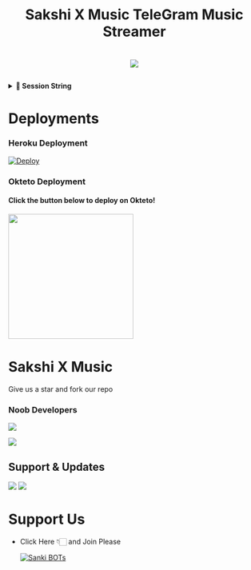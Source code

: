 <h1 align="center"><b>Sakshi X Music TeleGram Music Streamer</b></h1>

# <p align="center"><a href="https://github.com/TheFelliX/ShakshiXMusic"><img src="https://github-readme-stats.vercel.app/api/pin?username=TheFelliX&show_icons=true&theme=dracula&hide_border=true&repo=ShakshiXMusic"></a></p>
<p align="center">

  <details>
<summary><b>🔗 Session String</b></summary>
<br>

> You'll need a [API_ID](https://my.telegram.org/auth) & [API_HASH](https://my.telegram.org/auth) in order to generate pyrogram session string. 
> Always remember to use good API combo else your account could be deleted.

<h4> Generate Session via Repl.it: </h4>    
<p><a href="https://replit.com/@NotReallyShikhar/Yukki-Music-String-Gen?lite=1&outputonly=1#main.py"><img src="https://img.shields.io/badge/Generate%20On%20Repl-blueviolet?style=for-the-badge&logo=appveyor" width="350""/></a></p>

</details>

  
  
# Deployments
  
### Heroku Deployment
  
  [![Deploy](https://www.herokucdn.com/deploy/button.svg)](https://heroku.com/deploy?template=https://github.com/BlackVirusOfficial/SakshiXMusic)
  
  
###  Okteto Deployment

<h4>Click the button below to deploy on Okteto!</h4>
<a href="https://cloud.okteto.com/deploy?repository=https://github.com/TheFelliX/ShakshiXMusic"><img src="https://img.shields.io/badge/Deploy%20To%20Okteto-informational?style=for-the-badge&logo=Okteto" width="250""/></a>

  

  
# Sakshi X Music
Give us a star and fork our repo
  
  
  
### Noob Developers 
  
<a href="https://t.me/MrNitric"><img src="https://img.shields.io/badge/Romeo-ReD.svg?style=for-the-badge&logo=Python"></a> 
  
<a href="https://t.me/ROCKSTAR_PRINCE_OP"><img src="https://img.shields.io/badge/Phoenix-ReD.svg?style=for-the-badge&logo=Python"></a> 
  

## Support & Updates 
<a href="https://t.me/The_Friend_Circle"><img src="https://img.shields.io/badge/Join-Group%20Support-blue.svg?style=for-the-badge&logo=Telegram"></a> <a href="https://t.me/Sanki_BOTs"><img src="https://img.shields.io/badge/Join-Updates%20Channel-blue.svg?style=for-the-badge&logo=Telegram"></a>
  
# Support Us
  
  
- Click Here 👇🏻 and Join Please
  
  [![Sanki BOTs](https://telegra.ph/file/59bf7854494d0acf1f677.jpg)](https://t.me/Sanki_BOTs)
